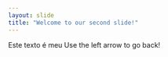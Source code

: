 ```yaml
---
layout: slide
title: "Welcome to our second slide!"
---
```

Este texto é meu
Use the left arrow to go back!
